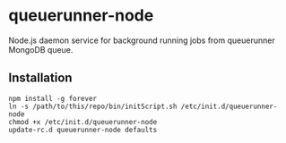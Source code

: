 queuerunner-node
================

Node.js daemon service for background running jobs from queuerunner MongoDB queue. 

Installation
------------
    npm install -g forever 
    ln -s /path/to/this/repo/bin/initScript.sh /etc/init.d/queuerunner-node
    chmod +x /etc/init.d/queuerunner-node
    update-rc.d queuerunner-node defaults
